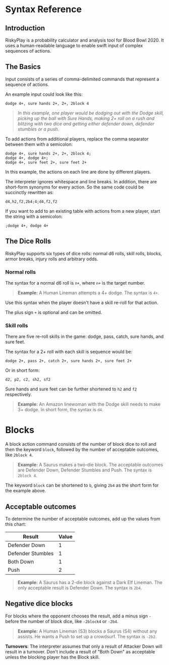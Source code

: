 # Syntax Reference

## Introduction
RiskyPlay is a probability calculator and analysis tool for Blood Bowl 2020. It uses a human-readable language to enable swift input of complex sequences of actions.

## The Basics

Input consists of a series of comma-delimited commands that represent a sequence of actions.

An example input could look like this:
```
dodge 4+, sure hands 2+, 2+, 2block 4
```
> *In this example, one player would be dodging out with the Dodge skill, picking up the ball with Sure Hands, making 2+ roll on a rush and blitzing with two dice and getting either defender down, defender stumbles or a push.*

To add actions from additional players, replace the comma separator between them with a semicolon:
```
dodge 4+, sure hands 2+, 2+, 2block 4;
dodge 4+, dodge 4+;
dodge 4+, sure feet 2+, sure feet 2+
```
In this example, the actions on each line are done by different players.

The interpreter ignores whitespace and line breaks. In addition, there are short-form synonyms for every action. So the same code could be succinctly rewritten as:

```
d4,h2,f2,2b4;4;d4,f2,f2
```

If you want to add to an existing table with actions from a new player, start the string with a semicolon:
```
;dodge 4+, dodge 4+
```

## The Dice Rolls
RiskyPlay supports six types of dice rolls: normal d6 rolls, skill rolls, blocks, armor breaks, injury rolls and arbitrary odds. 

###  Normal rolls

The syntax for a normal d6 roll is `n+`, where `n+` is the target number.

> **Example:** A Human Lineman attempts a 4+ dodge. The syntax is ``4+``.

Use this syntax when the player doesn't have a skill re-roll for that action.

The plus sign `+` is optional and can be omitted.

### Skill rolls
There are five re-roll skills in the game: dodge, pass, catch, sure hands, and sure feet.

The syntax for a 2+ roll with each skill is sequence would be:

```
dodge 2+, pass 2+, catch 2+, sure hands 2+, sure feet 2+
```

Or in short form:
```
d2, p2, c2, sh2, sf2
```

Sure hands and sure feet can be further shortened to `h2` and `f2` respectively.

> **Example:** An Amazon linewoman with the Dodge skill needs to make 3+ dodge. In short form, the syntax is `d4`.


# Blocks

A block action command consists of the number of block dice to roll and then the keyword `block`, followed by the number of acceptable outcomes, like `2block 4`.

> **Example:** A Saurus makes a two-die block. The acceptable outcomes are Defender Down, Defender Stumbles and Push. The syntax is `2block 4`.

The keyword `block` can be shortened to `b`, giving `2b4` as the short form for the example above.  

##  Acceptable outcomes
To determine the number of acceptable outcomes, add up the values from this chart:

|Result            |Value|
|------------------|-----|
|Defender Down     | 1   |
|Defender Stumbles | 1   |
|Both Down         | 1   |
|Push              | 2   |

> **Example:** A Saurus has a 2-die block against a Dark Elf Lineman. The only acceptable result is Defender Down. The syntax is `2b4`.

##  Negative dice blocks
For blocks where the opponent chooses the result, add a minus sign `-` before the number of block dice, like `-2block4` or `-2b4`.

> **Example:** A Human Lineman (S3) blocks a Saurus (S4) without any assists. He wants a Push to set up a crowdsurf. The syntax is `-2b2`.

**Turnovers**: The interpreter assumes that only a result of Attacker Down will result in a turnover. Don't include a result of "Both Down" as acceptable unless the blocking player has the Block skill.
